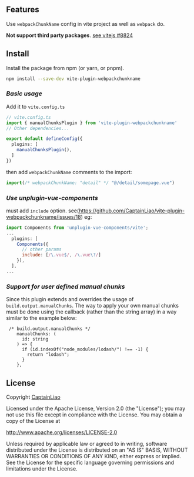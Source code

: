 ## Features

Use `webpackChunkName` config in vite project as well as `webpack` do.

**Not support third party packages**. [see vitejs #8824](https://github.com/vitejs/vite/pull/8824)

## Install

Install the package from npm (or yarn, or pnpm).

```bash
npm install --save-dev vite-plugin-webpackchunkname
```

### *Basic usage*

Add it to `vite.config.ts`

```ts
// vite.config.ts
import { manualChunksPlugin } from 'vite-plugin-webpackchunkname'
// Other dependencies...

export default defineConfig({
  plugins: [
    manualChunksPlugin(),
  ]
})
```

then add `webpackChunkName` comments to the import:
````js
import(/* webpackChunkName: "detail" */ "@/detail/somepage.vue")
````

### *Use unplugin-vue-components*
must add `include` option. see(https://github.com/CaptainLiao/vite-plugin-webpackchunkname/issues/18) eg:
````js
import Components from 'unplugin-vue-components/vite';
...
  plugins: [
    Components({
      // other params
      include: [/\.vue$/, /\.vue\?/]
    }),
  ],
...
````

### *Support for user defined manual chunks*

Since this plugin extends and overrides the usage of `build.output.manualChunks`.  The way to apply your own manual chunks must be done using the callback (rather than the string array) in a way similar to the example below:

```
 /* build.output.manualChunks */
    manualChunks: (
      id: string
    ) => {
      if (id.indexOf("node_modules/lodash/") !== -1) {
        return "lodash";
      }
    },
```

## License

Copyright [CaptainLiao](https://github.com/CaptainLiao)

Licensed under the Apache License, Version 2.0 (the "License");
you may not use this file except in compliance with the License. 
You may obtain a copy of the License at

   http://www.apache.org/licenses/LICENSE-2.0

Unless required by applicable law or agreed to in writing, software
distributed under the License is distributed on an "AS IS" BASIS,
WITHOUT WARRANTIES OR CONDITIONS OF ANY KIND, either express or implied.
See the License for the specific language governing permissions and
limitations under the License.
